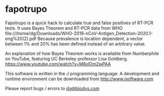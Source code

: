 # fapotrupo
Fapotrupo is a quick hack to calculate true and false positives of RT-PCR tests. It uses Bayes Theorem and RT-PCR data from WHO  file:///home/dg/Downloads/WHO-2019-nCoV-Antigen_Detection-2020.1-eng%20(2).pdf  Because prevalence is location dependent, a vector between 1% and 20% has been defined instead of an arbitrary value. 

An explanation of how Bayes Theorem works is available from Numberphile on YouTube, featuring UC Berkeley professor Lisa Goldberg. https://www.youtube.com/watch?v=M8xlOm2wPAA 

This software is written in the J programming language. A development and runtime environment can be downloaded from http://www.jsoftware.com 

Please report bugs / errors to dg@biodys.com
